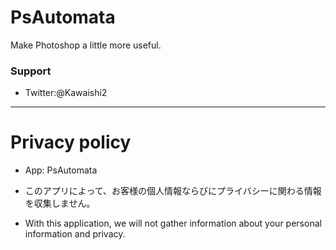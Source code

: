 # PsAutomata

Make Photoshop a little more useful.

### Support

- Twitter:@Kawaishi2

---

# Privacy policy

- App: PsAutomata

- このアプリによって、お客様の個人情報ならびにプライバシーに関わる情報を収集しません。

- With this application, we will not gather information about your personal information and privacy.

